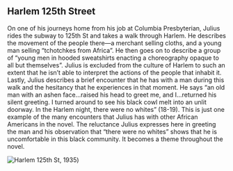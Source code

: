 ## Harlem 125th Street
On one of his journeys home from his job at Columbia Presbyterian, Julius rides the subway to 125th St and takes a walk through Harlem. He describes the movement of the people there—a merchant selling cloths, and a young man selling “tchotchkes from Africa”. He then goes on to describe a group of “young men in hooded sweatshirts enacting a choreography opaque to all but themselves”. Julius is excluded from the culture of Harlem to such an extent that he isn’t able to interpret the actions of the people that inhabit it. Lastly, Julius describes a brief encounter that he has with a man during this walk and the hesitancy that he experiences in that moment. He says “an old man with an ashen face…raised his head to greet me, and I…returned his silent greeting. I turned around to see his black cowl melt into an unlit doorway. In the Harlem night, there were no whites” (18-19). This is just one example of the many encounters that Julius has with other African Americans in the novel. The reluctance Julius expresses here in greeting the man and his observation that “there were no whites” shows that he is uncomfortable in this black community. It becomes a theme throughout the novel.

![Harlem 125th St, 1935](https://i.imgur.com/nBSIeLd.jpg))
